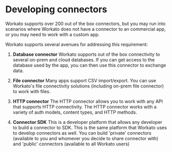 # Developing connectors

Workato supports over 200 out of the box connectors, but you may run into scenarios where Workato does not have a connector to an commercial app, or you may need to work with a custom app.

Workato supports several avenues for addressing this requirement:

1. **Database connector** Workato supports out of the box connectivity to several on-prem and cloud databases. If you can get access to the database used by the app, you can then use this connector to exchange data.

2. **File connector** Many apps support CSV import/export. You can use Workato's file connectivity solutions (including on-prem file connector) to work with files.

3. **HTTP connector** The HTTP connector allows you to work with any API that supports HTTP connectivity. The HTTP connector works with a variety of auth models, content types, and HTTP methods. 

4. **Connector SDK** This is a developer platform that allows any developer to build a connector to SDK. This is the same platform that Workato uses to develop connectors as well. You can build 'private' connectors (available to you and whomever you decide to share connector with) and 'public' connectors (available to all Workato users)
